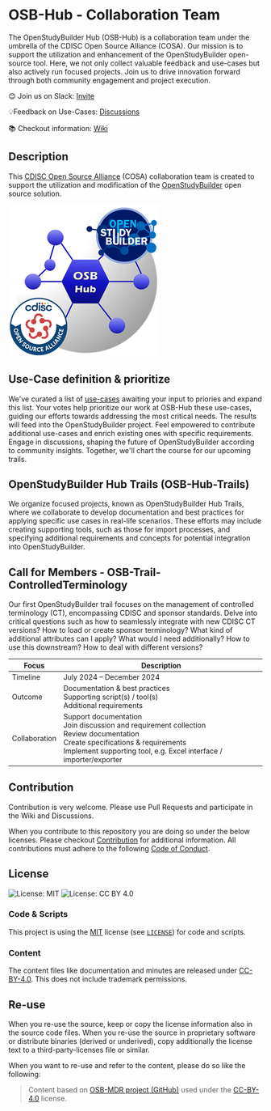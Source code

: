 # OSB-Hub - Collaboration Team

The OpenStudyBuilder Hub (OSB-Hub) is a collaboration team under the umbrella of the CDISC Open Source Alliance (COSA). Our mission is to support the utilization and enhancement of the OpenStudyBuilder open-source tool. Here, we not only collect valuable feedback and use-cases but also actively run focused projects. Join us to drive innovation forward through both community engagement and project execution.

😊 Join us on Slack: [Invite](https://join.slack.com/t/osb-mdr/shared_invite/zt-2iwjqjg76-r0NW6pRH5GnGQQ~~izLc_A)

💡Feedback on Use-Cases: [Discussions](https://github.com/cdisc-org/osb-hub/discussions/categories/use-cases)

📚 Checkout information: [Wiki](https://github.com/cdisc-org/osb-hub/wiki)

## Description

This [CDISC Open Source Alliance](https://cosa.cdisc.org/) (COSA) collaboration team is created to support the utilization and modification of the [OpenStudyBuilder](https://openstudybuilder.com/) open source solution. 

![Project Logo](./images/OSB-Hub-Logo_300.png)

## Use-Case definition & prioritize

We've curated a list of [use-cases](https://github.com/cdisc-org/osb-hub/discussions/categories/use-cases) awaiting your input to priories and expand this list. Your votes help prioritize our work at OSB-Hub these use-cases, guiding our efforts towards addressing the most critical needs. The results will feed into the OpenStudyBuilder project. Feel empowered to contribute additional use-cases and enrich existing ones with specific requirements. Engage in discussions, shaping the future of OpenStudyBuilder according to community insights. Together, we'll chart the course for our upcoming trails.

## OpenStudyBuilder Hub Trails (OSB-Hub-Trails)

We organize focused projects, known as OpenStudyBuilder Hub Trails, where we collaborate to develop documentation and best practices for applying specific use cases in real-life scenarios. These efforts may include creating supporting tools, such as those for import processes, and specifying additional requirements and concepts for potential integration into OpenStudyBuilder.

## Call for Members - OSB-Trail-ControlledTerminology

Our first OpenStudyBuilder trail focuses on the management of controlled terminology (CT), encompassing CDISC and sponsor standards. Delve into critical questions such as how to seamlessly integrate with new CDISC CT versions? How to load or create sponsor terminology? What kind of additional attributes can I apply? What would I need additionally? How to use this downstream? How to deal with different versions?

Focus | Description
-- | --
Timeline | July 2024 – December 2024
Outcome	| Documentation & best practices<br/>Supporting script(s) / tool(s)<br/>Additional requirements
Collaboration | Support documentation<br/>Join discussion and requirement collection<br/>Review documentation<br/>Create specifications & requirements<br/>Implement supporting tool, e.g. Excel interface / importer/exporter

## Contribution

Contribution is very welcome. Please use Pull Requests and participate in the Wiki and Discussions.

When you contribute to this repository you are doing so under the below licenses. Please checkout [Contribution](CONTRIBUTING.md) for additional information. All contributions must adhere to the following [Code of Conduct](CODE_OF_CONDUCT.md).

## License

![License: MIT](https://img.shields.io/badge/License-MIT-blue.svg) ![License: CC BY 4.0](https://img.shields.io/badge/License-CC_BY_4.0-blue.svg)

### Code & Scripts

This project is using the [MIT](http://www.opensource.org/licenses/MIT "The MIT License | Open Source Initiative") license (see [`LICENSE`](LICENSE)) for code and scripts.

### Content

The content files like documentation and minutes are released under [CC-BY-4.0](https://creativecommons.org/licenses/by/4.0/). This does not include trademark permissions.

## Re-use

When you re-use the source, keep or copy the license information also in the source code files. When you re-use the source in proprietary software or distribute binaries (derived or underived), copy additionally the license text to a third-party-licenses file or similar.

When you want to re-use and refer to the content, please do so like the following:

> Content based on [OSB-MDR project (GitHub)](https://github.com/cdisc-org/osb-mdr) used under the [CC-BY-4.0](https://creativecommons.org/licenses/by/4.0/) license.




